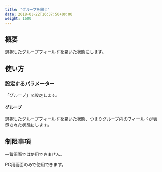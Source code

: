 ```yaml
---
title: "グループを開く"
date: 2018-01-22T16:07:50+09:00
weight: 1600
---
```


## 概要

選択したグループフィールドを開いた状態にします。

## 使い方

### 設定するパラメーター

「グループ」を設定します。

#### グループ

選択したグループフィールドを開いた状態、つまりグループ内のフィールドが表示された状態にします。

## 制限事項

一覧画面では使用できません。

PC用画面のみで使用できます。
